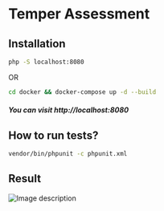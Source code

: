 Temper Assessment
===============

## Installation
```bash
php -S localhost:8080
```
OR
```bash
cd docker && docker-compose up -d --build
```

##### You can visit http://localhost:8080

## How to run tests?

```bash
vendor/bin/phpunit -c phpunit.xml
```

## Result
![Image description](https://i.ibb.co/4s9DXMT/Screenshot-2020-01-10-at-17-39-07.png)
